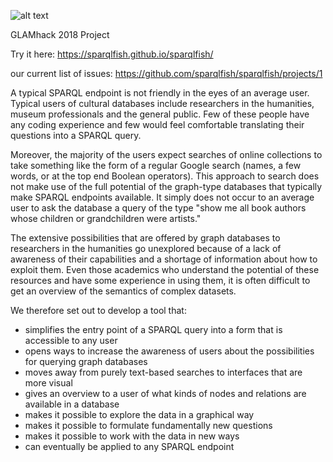 ![alt text](https://github.com/sparqlfish/sparqlfish/blob/master/SPARQLfish%20logo.png)

GLAMhack 2018 Project

Try it here: https://sparqlfish.github.io/sparqlfish/

our current list of issues: https://github.com/sparqlfish/sparqlfish/projects/1

A typical SPARQL endpoint is not friendly in the eyes of an average user. Typical users of cultural databases include researchers in the humanities, museum professionals and the general public. Few of these people have any coding experience and few would feel comfortable translating their questions into a SPARQL query.  

Moreover, the majority of the users expect searches of online collections to take something like the form of a regular Google search (names, a few words, or at the top end Boolean operators). This approach to search does not make use of the full potential of the graph-type databases that typically make SPARQL endpoints available. It simply does not occur to an average user to ask the database a query of the type "show me all book authors whose children or grandchildren were artists."

The extensive possibilities that are offered by graph databases to researchers in the humanities go unexplored because of a lack of awareness of their capabilities and a shortage of information about how to exploit them. Even those academics who understand the potential of these resources and have some experience in using them, it is often difficult to get an overview of the semantics of complex datasets. 

We therefore set out to develop a tool that: 
  * simplifies the entry point of a SPARQL query into a form that is accessible to any user
  * opens ways to increase the awareness of users about the possibilities for querying graph databases
  * moves away from purely text-based searches to interfaces that are more visual
  * gives an overview to a user of what kinds of nodes and relations are available in a database
  * makes it possible to explore the data in a graphical way 
  * makes it possible to formulate fundamentally new questions
  * makes it possible to work with the data in new ways
  * can eventually be applied to any SPARQL endpoint
